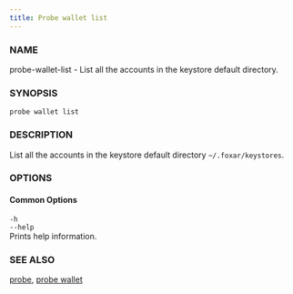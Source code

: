 ```yaml
---
title: Probe wallet list
---
```


### NAME

probe-wallet-list - List all the accounts in the keystore default directory.

### SYNOPSIS

`probe wallet list`

### DESCRIPTION

List all the accounts in the keystore default directory `~/.foxar/keystores`.

### OPTIONS

#### Common Options

`-h`  
`--help`  
Prints help information.

### SEE ALSO

[probe](./probe.md), [probe wallet](./probe-wallet.md)
